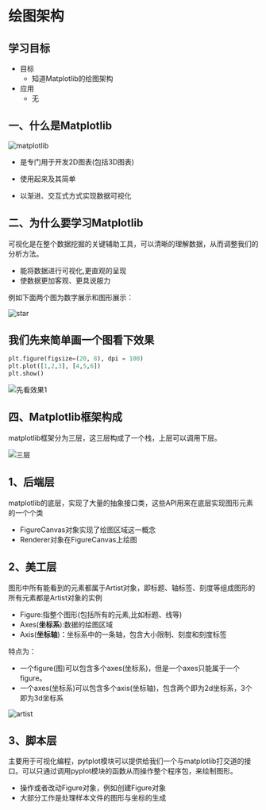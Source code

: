 # 绘图架构

## 学习目标

* 目标
  * 知道Matplotlib的绘图架构
* 应用
  * 无

## 一、什么是Matplotlib

![matplotlib](/images/matplotlib.png)

* 是专门用于开发2D图表(包括3D图表)


* 使用起来及其简单


* 以渐进、交互式方式实现数据可视化



## 二、为什么要学习Matplotlib

可视化是在整个数据挖掘的关键辅助工具，可以清晰的理解数据，从而调整我们的分析方法。

* 能将数据进行可视化,更直观的呈现
* 使数据更加客观、更具说服力

例如下面两个图为数字展示和图形展示：

![star](/images/star.png)



## 我们先来简单画一个图看下效果

```python
plt.figure(figsize=(20, 8), dpi = 100)
plt.plot([1,2,3], [4,5,6])
plt.show()
```

![先看效果1](/images/先看效果1.png)



## 四、Matplotlib框架构成

matplotlib框架分为三层，这三层构成了一个栈，上层可以调用下层。

![三层](/images/三层.png)



## 1、后端层

matplotlib的底层，实现了大量的抽象接口类，这些API用来在底层实现图形元素的一个个类

* FigureCanvas对象实现了绘图区域这一概念
* Renderer对象在FigureCanvas上绘图

## 2、美工层

图形中所有能看到的元素都属于Artist对象，即标题、轴标签、刻度等组成图形的所有元素都是Artist对象的实例

* Figure:指整个图形(包括所有的元素,比如标题、线等)
* Axes(**坐标系**):数据的绘图区域
* Axis(**坐标轴**)：坐标系中的一条轴，包含大小限制、刻度和刻度标签

特点为：

- 一个figure(图)可以包含多个axes(坐标系)，但是一个axes只能属于一个figure。
- 一个axes(坐标系)可以包含多个axis(坐标轴)，包含两个即为2d坐标系，3个即为3d坐标系

![artist](/images/artist.png)

## 3、脚本层

主要用于可视化编程，pytplot模块可以提供给我们一个与matplotlib打交道的接口。可以只通过调用pyplot模块的函数从而操作整个程序包，来绘制图形。

* 操作或者改动Figure对象，例如创建Figure对象
* 大部分工作是处理样本文件的图形与坐标的生成

